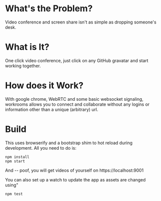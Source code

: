 # What's the Problem?
Video conference and screen share isn't as simple as dropping someone's
desk.

# What is It?
One click video conference, just click on any GitHub gravatar and start
working together.

# How does it Work?
With google chrome, WebRTC and some basic websocket signaling, workrooms allows you to connect and collaborate without any logins or information other than a unique (arbitrary) url.


# Build
This uses browserify and a bootstrap shim to hot reload during
development. All you need to do is:

```
npm install
npm start
```

And -- poof, you will get videos of yourself on https://localhost:9001


You can also set up a watch to update the app as assets are changed using"

```
npm test
```



